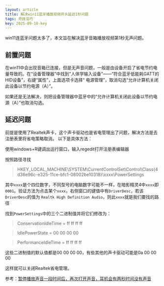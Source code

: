 ```yaml
---
layout: article
title: 解决win11蓝牙播放视频开头延迟1秒问题
tags: 奇技淫巧
key: 2025-09-10-key
---
```

win11连蓝牙问题太多了，本文旨在解决蓝牙音箱播放视频第1秒无声问题。
<!--more-->
## 前置问题
在win11中会出现音箱已连接，但是无声音问题，一般是由设备开启了省电节约电量导致的。在“设备管理器”中找到“人体学输入设备”——“符合蓝牙低能耗GATT的HID设备”，右键“属性”，上面选项卡选择“
电源管理”，取消勾选“允许计算机关闭此设备以节约电源（A）”。

如果还是无法解决，则把设备管理器中蓝牙中的“允许计算机关闭此设备以节约电源（A）”也取消勾选。

## 延迟问题
前提是使用了Realtek声卡，这个声卡驱动也是省电管理出了问题，解决方法是去注册表里将省电策略取消。
以下是具体方法：

使用windows+R键调出运行窗口，输入regedit打开注册表编辑器

按照路径寻找
>HKEY_LOCAL_MACHINE\SYSTEM\CurrentControlSet\Control\Class\{4d36e96c-e325-11ce-bfc1-08002be10318}\xxxx\PowerSettings

其中`xxxx`是个四位数字，不同型号的电脑数字可能不一样，在暗影精灵4中`xxxx`即`0001`。验证方法为点击某个`xxxx`，右侧窗口的键值中有`DriverDesc`，若该`DriverDesc`的值为 `Realtk High Definition Audio`，则此`xxxx`就是我们要找的路径

找到`PowerSettings`中的三个二进制值并将它们修改为：

>ConservationIdleTime = ff ff ff ff

>IdlePowerState = 00 00 00 00

>PerformanceIdleTime = ff ff ff ff

这些二进制值的默认值都是00 00 00 00，有些其他的声卡驱动可能是0a 00 00 00

这样就可以关闭Realtek省电管理。

参考：[暂停播放声音一段时间后，再次打开声音，耳机会有两秒时间没有声音](https://h30471.www3.hp.com/t5/bi-ji-ben-dian-nao/zan-ting-bo-fang-sheng-yin-yi-duan-shi-jian-hou-zai-ci-da-kai-sheng-yin-er-ji-hui-you-liang-miao-shi-jian-mei-you-sheng-yin/td-p/1037806)